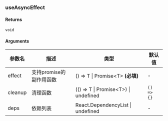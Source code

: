 ### useAsyncEffect

#### Returns

`void`

#### Arguments

| 参数名  | 描述                    | 类型                                          | 默认值     |
| ------- | ----------------------- | --------------------------------------------- | ---------- |
| effect  | 支持promise的副作用函数 | () =&gt; T \| Promise&lt;T&gt; **(必填)**     | -          |
| cleanup | 清理函数                | (() =&gt; T \| Promise&lt;T&gt;) \| undefined | `() => {}` |
| deps    | 依赖列表                | React.DependencyList \| undefined             | -          |
